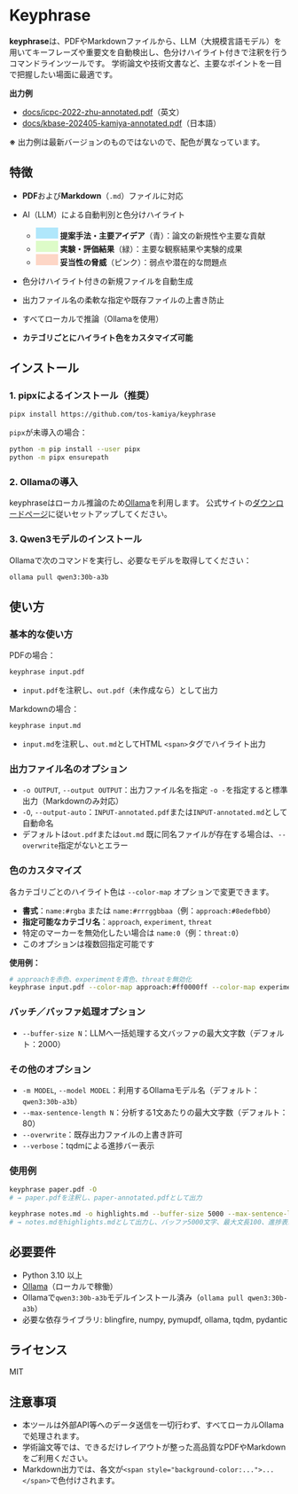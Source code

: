 # Keyphrase

**keyphrase**は、PDFやMarkdownファイルから、LLM（大規模言語モデル）を用いてキーフレーズや重要文を自動検出し、色分けハイライト付きで注釈を行うコマンドラインツールです。
学術論文や技術文書など、主要なポイントを一目で把握したい場面に最適です。

**出力例**

* [docs/icpc-2022-zhu-annotated.pdf](docs/icpc-2022-zhu-annotated.pdf)（英文）
* [docs/kbase-202405-kamiya-annotated.pdf](docs/kbase-202405-kamiya-annotated.pdf)（日本語）

**※** 出力例は最新バージョンのものではないので、配色が異なっています。

## 特徴

* **PDF**および**Markdown**（`.md`）ファイルに対応
* AI（LLM）による自動判別と色分けハイライト

  * <span style="display:inline-block;width:40px;height:20px;background:#8edefbb0;"></span> **提案手法・主要アイデア**（青）：論文の新規性や主要な貢献
  * <span style="display:inline-block;width:40px;height:20px;background:#d0fbb1b0;"></span> **実験・評価結果**（緑）：主要な観察結果や実験的成果
  * <span style="display:inline-block;width:40px;height:20px;background:#fec6afb0;"></span> **妥当性の脅威**（ピンク）：弱点や潜在的な問題点
* 色分けハイライト付きの新規ファイルを自動生成
* 出力ファイル名の柔軟な指定や既存ファイルの上書き防止
* すべてローカルで推論（Ollamaを使用）
* **カテゴリごとにハイライト色をカスタマイズ可能**

## インストール

### 1. pipxによるインストール（推奨）

```bash
pipx install https://github.com/tos-kamiya/keyphrase
```

`pipx`が未導入の場合：

```bash
python -m pip install --user pipx
python -m pipx ensurepath
```

### 2. Ollamaの導入

keyphraseはローカル推論のため[Ollama](https://ollama.com/)を利用します。
公式サイトの[ダウンロードページ](https://ollama.com/download)に従いセットアップしてください。

### 3. Qwen3モデルのインストール

Ollamaで次のコマンドを実行し、必要なモデルを取得してください：

```bash
ollama pull qwen3:30b-a3b
```

## 使い方

### 基本的な使い方

PDFの場合：

```bash
keyphrase input.pdf
```

* `input.pdf`を注釈し、`out.pdf`（未作成なら）として出力

Markdownの場合：

```bash
keyphrase input.md
```

* `input.md`を注釈し、`out.md`としてHTML `<span>`タグでハイライト出力

### 出力ファイル名のオプション

* `-o OUTPUT`, `--output OUTPUT`：出力ファイル名を指定
  `-o -`を指定すると標準出力（Markdownのみ対応）
* `-O`, `--output-auto`：`INPUT-annotated.pdf`または`INPUT-annotated.md`として自動命名
* デフォルトは`out.pdf`または`out.md`
  既に同名ファイルが存在する場合は、`--overwrite`指定がないとエラー

### 色のカスタマイズ

各カテゴリごとのハイライト色は `--color-map` オプションで変更できます。

* **書式**：`name:#rgba` または `name:#rrrggbbaa`（例：`approach:#8edefbb0`）
* **指定可能なカテゴリ名**：`approach`, `experiment`, `threat`
* 特定のマーカーを無効化したい場合は `name:0`（例：`threat:0`）
* このオプションは複数回指定可能です

**使用例：**

```bash
# approachを赤色、experimentを青色、threatを無効化
keyphrase input.pdf --color-map approach:#ff0000ff --color-map experiment:#0000ffff --color-map threat:0
```

### バッチ／バッファ処理オプション

* `--buffer-size N`：LLMへ一括処理する文バッファの最大文字数（デフォルト：2000）

### その他のオプション

* `-m MODEL`, `--model MODEL`：利用するOllamaモデル名（デフォルト：`qwen3:30b-a3b`）
* `--max-sentence-length N`：分析する1文あたりの最大文字数（デフォルト：80）
* `--overwrite`：既存出力ファイルの上書き許可
* `--verbose`：tqdmによる進捗バー表示

### 使用例

```bash
keyphrase paper.pdf -O
# → paper.pdfを注釈し、paper-annotated.pdfとして出力

keyphrase notes.md -o highlights.md --buffer-size 5000 --max-sentence-length 100 --verbose
# → notes.mdをhighlights.mdとして出力し、バッファ5000文字、最大文長100、進捗表示付きで処理
```

## 必要要件

* Python 3.10 以上
* [Ollama](https://ollama.com/)（ローカルで稼働）
* Ollamaで`qwen3:30b-a3b`モデルインストール済み（`ollama pull qwen3:30b-a3b`）
* 必要な依存ライブラリ: blingfire, numpy, pymupdf, ollama, tqdm, pydantic

## ライセンス

MIT

## 注意事項

* 本ツールは外部API等へのデータ送信を一切行わず、すべてローカルOllamaで処理されます。
* 学術論文等では、できるだけレイアウトが整った高品質なPDFやMarkdownをご利用ください。
* Markdown出力では、各文が`<span style="background-color:...">...</span>`で色付けされます。
